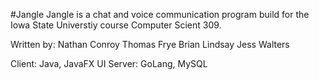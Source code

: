 #Jangle
Jangle is a chat and voice communication program build for the Iowa State Universtiy course Computer Scient 309.

Written by:
	Nathan Conroy
	Thomas Frye
	Brian Lindsay
	Jess Walters

Client: Java, JavaFX UI
Server: GoLang, MySQL